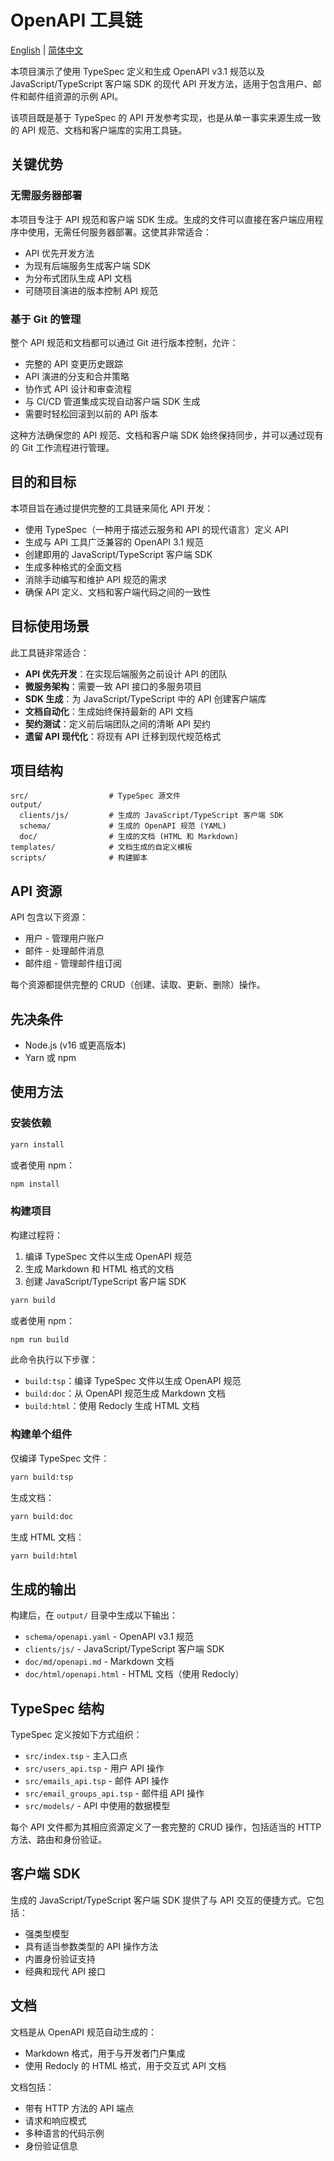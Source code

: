# OpenAPI 工具链

[English](README.md) | [简体中文](README_CN.md)

本项目演示了使用 TypeSpec 定义和生成 OpenAPI v3.1 规范以及 JavaScript/TypeScript 客户端 SDK 的现代 API 开发方法，适用于包含用户、邮件和邮件组资源的示例 API。

该项目既是基于 TypeSpec 的 API 开发参考实现，也是从单一事实来源生成一致的 API 规范、文档和客户端库的实用工具链。

## 关键优势

### 无需服务器部署

本项目专注于 API 规范和客户端 SDK 生成。生成的文件可以直接在客户端应用程序中使用，无需任何服务器部署。这使其非常适合：

- API 优先开发方法
- 为现有后端服务生成客户端 SDK
- 为分布式团队生成 API 文档
- 可随项目演进的版本控制 API 规范

### 基于 Git 的管理

整个 API 规范和文档都可以通过 Git 进行版本控制，允许：

- 完整的 API 变更历史跟踪
- API 演进的分支和合并策略
- 协作式 API 设计和审查流程
- 与 CI/CD 管道集成实现自动客户端 SDK 生成
- 需要时轻松回滚到以前的 API 版本

这种方法确保您的 API 规范、文档和客户端 SDK 始终保持同步，并可以通过现有的 Git 工作流程进行管理。

## 目的和目标

本项目旨在通过提供完整的工具链来简化 API 开发：

- 使用 TypeSpec（一种用于描述云服务和 API 的现代语言）定义 API
- 生成与 API 工具广泛兼容的 OpenAPI 3.1 规范
- 创建即用的 JavaScript/TypeScript 客户端 SDK
- 生成多种格式的全面文档
- 消除手动编写和维护 API 规范的需求
- 确保 API 定义、文档和客户端代码之间的一致性

## 目标使用场景

此工具链非常适合：

- **API 优先开发**：在实现后端服务之前设计 API 的团队
- **微服务架构**：需要一致 API 接口的多服务项目
- **SDK 生成**：为 JavaScript/TypeScript 中的 API 创建客户端库
- **文档自动化**：生成始终保持最新的 API 文档
- **契约测试**：定义前后端团队之间的清晰 API 契约
- **遗留 API 现代化**：将现有 API 迁移到现代规范格式

## 项目结构

```
src/                  # TypeSpec 源文件
output/
  clients/js/         # 生成的 JavaScript/TypeScript 客户端 SDK
  schema/             # 生成的 OpenAPI 规范 (YAML)
  doc/                # 生成的文档 (HTML 和 Markdown)
templates/            # 文档生成的自定义模板
scripts/              # 构建脚本
```

## API 资源

API 包含以下资源：
- 用户 - 管理用户账户
- 邮件 - 处理邮件消息
- 邮件组 - 管理邮件组订阅

每个资源都提供完整的 CRUD（创建、读取、更新、删除）操作。

## 先决条件

- Node.js (v16 或更高版本)
- Yarn 或 npm

## 使用方法

### 安装依赖

```bash
yarn install
```

或者使用 npm：

```bash
npm install
```

### 构建项目

构建过程将：
1. 编译 TypeSpec 文件以生成 OpenAPI 规范
2. 生成 Markdown 和 HTML 格式的文档
3. 创建 JavaScript/TypeScript 客户端 SDK

```bash
yarn build
```

或者使用 npm：

```bash
npm run build
```

此命令执行以下步骤：
- `build:tsp`：编译 TypeSpec 文件以生成 OpenAPI 规范
- `build:doc`：从 OpenAPI 规范生成 Markdown 文档
- `build:html`：使用 Redocly 生成 HTML 文档

### 构建单个组件

仅编译 TypeSpec 文件：
```bash
yarn build:tsp
```

生成文档：
```bash
yarn build:doc
```

生成 HTML 文档：
```bash
yarn build:html
```

## 生成的输出

构建后，在 `output/` 目录中生成以下输出：

- `schema/openapi.yaml` - OpenAPI v3.1 规范
- `clients/js/` - JavaScript/TypeScript 客户端 SDK
- `doc/md/openapi.md` - Markdown 文档
- `doc/html/openapi.html` - HTML 文档（使用 Redocly）

## TypeSpec 结构

TypeSpec 定义按如下方式组织：

- `src/index.tsp` - 主入口点
- `src/users_api.tsp` - 用户 API 操作
- `src/emails_api.tsp` - 邮件 API 操作
- `src/email_groups_api.tsp` - 邮件组 API 操作
- `src/models/` - API 中使用的数据模型

每个 API 文件都为其相应资源定义了一套完整的 CRUD 操作，包括适当的 HTTP 方法、路由和身份验证。

## 客户端 SDK

生成的 JavaScript/TypeScript 客户端 SDK 提供了与 API 交互的便捷方式。它包括：

- 强类型模型
- 具有适当参数类型的 API 操作方法
- 内置身份验证支持
- 经典和现代 API 接口

## 文档

文档是从 OpenAPI 规范自动生成的：
- Markdown 格式，用于与开发者门户集成
- 使用 Redocly 的 HTML 格式，用于交互式 API 文档

文档包括：
- 带有 HTTP 方法的 API 端点
- 请求和响应模式
- 多种语言的代码示例
- 身份验证信息